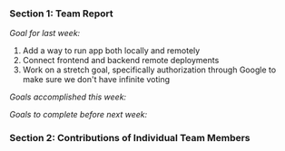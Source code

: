 ### Section 1: Team Report
*Goal for last week:*  
1. Add a way to run app both locally and remotely
2. Connect frontend and backend remote deployments
3. Work on a stretch goal, specifically authorization through Google to make sure we don't have infinite voting
  
*Goals accomplished this week:* 

  
*Goals to complete before next week:*  
  

### Section 2: Contributions of Individual Team Members

